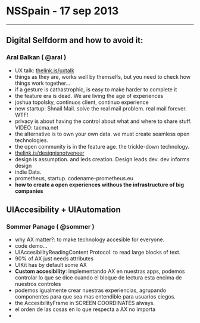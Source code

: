 
# NSSpain - 17 sep 2013
___________________________________________

## Digital Selfdorm and how to avoid it:
### Aral Balkan ( @aral )

- UX talk: [thelink.is/uxtalk](http://thelink.is/uxtalk)
- things as they are, works well by themselfs, but you need to check how things work together...
- if a gesture is cathastrophic, is easy to make harder to complete it
- the feature era is dead. We are living the age of experiences
- joshua topolsky, continuos client, continuo experience
- new startup: Shnail Mail. solve the real mail problem. real mail forever. WTF!
- privacy is about having the control about what and where to share stuff. VIDEO: tacma.net
- the alternative is to own your own data. we must create seamless open technologies.
- the open community is in the feature age. the trickle-down technology.
- [thelink.is/designisnotveneer](thelink.is/designisnotveneer)
- design is assumption. and leds creation. Design leads dev. dev informs design
- indie Data. 
- prometheus, startup. codename-prometheus.eu
- **how to create a open experiences withous the infrastructure of big companies**



## UIAccesibility + UIAutomation
### Sommer Panage  ( @sommer )

- why AX matter?: to make technology accesible for everyone.
- code demo…
- UIAccesibilityReadingContent Protocol: to read large blocks of text.
- 90% of AX just needs attributes
- UIKit has by default some AX
- **Custom accesibility**: implementando AX en nuestras apps, podemos controlar lo que se dice cuando el bloque de lectura esta encima de nuestros controles
- podemos igualmente crear nuestras experiencias, agrupando componentes para que sea mas entendible para usuarios ciegos.
- the AccesibilityFrame in SCREEN COORDINATES always.
- el orden de las cosas en lo que respecta a AX no importa
- 